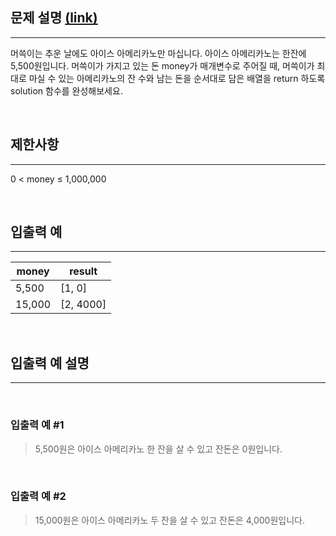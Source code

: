 ## 문제 설명 [(link)](https://school.programmers.co.kr/learn/courses/30/lessons/120819?language=javascript)

---

머쓱이는 추운 날에도 아이스 아메리카노만 마십니다. 아이스 아메리카노는 한잔에 5,500원입니다. 머쓱이가 가지고 있는 돈 money가 매개변수로 주어질 때, 머쓱이가 최대로 마실 수 있는 아메리카노의 잔 수와 남는 돈을 순서대로 담은 배열을 return 하도록 solution 함수를 완성해보세요.

<br>

## 제한사항

---

0 < money ≤ 1,000,000

<br>

## 입출력 예

---

| money  | result    |
| ------ | --------- |
| 5,500  | [1, 0]    |
| 15,000 | [2, 4000] |

<br>

## 입출력 예 설명

---

<br>

### 입출력 예 #1

> 5,500원은 아이스 아메리카노 한 잔을 살 수 있고 잔돈은 0원입니다.

<br>

### 입출력 예 #2

> 15,000원은 아이스 아메리카노 두 잔을 살 수 있고 잔돈은 4,000원입니다.
